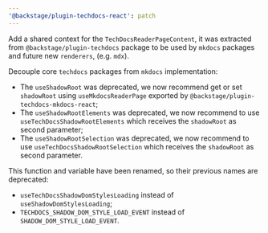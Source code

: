 ```yaml
---
'@backstage/plugin-techdocs-react': patch
---
```


Add a shared context for the `TechDocsReaderPageContent`, it was extracted from `@backstage/plugin-techdocs` package to be used by `mkdocs` packages and future new `renderers`, (e.g. `mdx`).

Decouple core `techdocs` packages from `mkdocs` implementation:

- The `useShadowRoot` was deprecated, we now recommend get or set `shadowRoot` using `useMkdocsReaderPage` exported by `@backstage/plugin-techdocs-mkdocs-react`;
- The `useShadowRootElements` was deprecated, we now recommend to use `useTechDocsShadowRootElements` which receives the `shadowRoot` as second parameter;
- The `useShadowRootSelection` was deprecated, we now recommend to use `useTechDocsShadowRootSelection` which receives the `shadowRoot` as second parameter.

This function and variable have been renamed, so their previous names are deprecated:

- `useTechDocsShadowDomStylesLoading` instead of `useShadowDomStylesLoading`;
- `TECHDOCS_SHADOW_DOM_STYLE_LOAD_EVENT` instead of `SHADOW_DOM_STYLE_LOAD_EVENT`.
